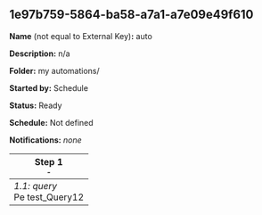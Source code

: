 ## 1e97b759-5864-ba58-a7a1-a7e09e49f610

**Name** (not equal to External Key)**:** auto

**Description:** n/a

**Folder:** my automations/

**Started by:** Schedule

**Status:** Ready

**Schedule:** Not defined

**Notifications:** _none_


| Step 1<br>_<small>-</small>_ |
| --- |
| _1.1: query_<br>Pe test_Query12 |
